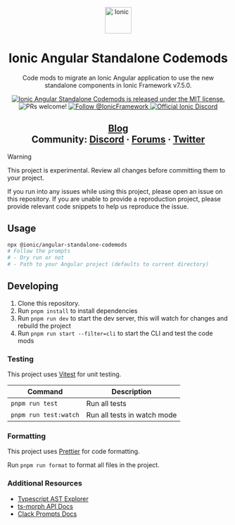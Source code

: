 <p align="center">
  <a href="#">
    <img alt="Ionic" src="https://github.com/ionic-team/ionic-angular-standalone-codemods/blob/main/.github/assets/logo.png?raw=true" width="60" />
  </a>
</p>

<h1 align="center">
  Ionic Angular Standalone Codemods
</h1>

<p align="center">
Code mods to migrate an Ionic Angular application to use the new standalone components in Ionic Framework v7.5.0.
</p>

<p align="center">
  <a href="https://github.com/ionic-team/ionic-angular-standalone-codemods/blob/main/LICENSE">
    <img src="https://img.shields.io/badge/license-MIT-blue.svg" alt="Ionic Angular Standalone Codemods is released under the MIT license." />
  </a>
  <img src="https://img.shields.io/badge/PRs-welcome-brightgreen.svg" alt="PRs welcome!" />
  <a href="https://twitter.com/Ionicframework">
    <img src="https://img.shields.io/twitter/follow/ionicframework.svg?label=Follow%20@IonicFramework" alt="Follow @IonicFramework">
  </a>
  <a href="https://ionic.link/discord">
    <img src="https://img.shields.io/discord/520266681499779082?color=7289DA&label=%23ionic&logo=discord&logoColor=white" alt="Official Ionic Discord" />
  </a>
</p>

<h2 align="center">
  <a href="https://blog.ionicframework.com/">Blog</a>
  <br />
  Community:
  <a href="https://ionic.link/discord">Discord</a>
  <span> · </span>
  <a href="https://forum.ionicframework.com/">Forums</a>
  <span> · </span>
  <a href="https://twitter.com/Ionicframework">Twitter</a>
</h2>

> [!WARNING]
> This project is experimental. Review all changes before committing them to your project.

If you run into any issues while using this project, please open an issue on this repository. If you are unable to provide a reproduction project, please provide relevant code snippets to help us reproduce the issue.

## Usage

```bash
npx @ionic/angular-standalone-codemods
# Follow the prompts
# - Dry run or not
# - Path to your Angular project (defaults to current directory)
```

## Developing

1. Clone this repository.
2. Run `pnpm install` to install dependencies
3. Run `pnpm run dev` to start the dev server, this will watch for changes and rebuild the project
4. Run `pnpm run start --filter=cli` to start the CLI and test the code mods

### Testing

This project uses [Vitest](https://vitest.dev/) for unit testing.

| Command               | Description                 |
| --------------------- | --------------------------- |
| `pnpm run test`       | Run all tests               |
| `pnpm run test:watch` | Run all tests in watch mode |

### Formatting

This project uses [Prettier](https://prettier.io/) for code formatting.

Run `pnpm run format` to format all files in the project.

### Additional Resources

- [Typescript AST Explorer](https://ts-ast-viewer.com/)
- [ts-morph API Docs](https://ts-morph.com/)
- [Clack Prompts Docs](https://github.com/natemoo-re/clack/tree/main/packages/prompts#readme)
